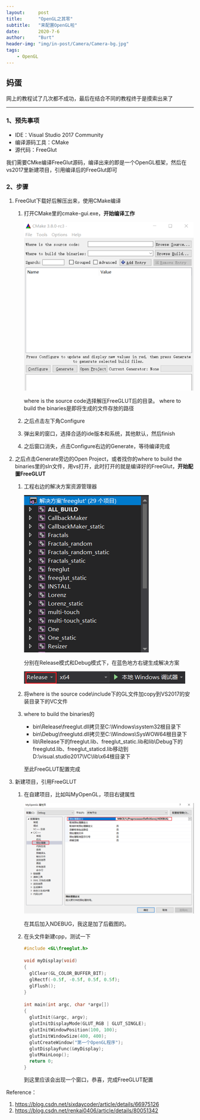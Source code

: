 ```yaml
---
layout:     post
title:      "OpenGL之其零"
subtitle:   "来配置OpenGL啦"
date:       2020-7-6
author:     "Burt"
header-img: "img/in-post/Camera/Camera-bg.jpg"
tags:
    - OpenGL
---
```



## 妈蛋

网上的教程试了几次都不成功，最后在结合不同的教程终于是摸索出来了

---



### 1、预先事项

- IDE：Visual Studio 2017 Community
- 编译源码工具：CMake
- 源代码：FreeGlut

我们需要CMke编译FreeGlut源码，编译出来的即是一个OpenGL框架，然后在vs2017里新建项目，引用编译后的FreeGlut即可



### 2、步骤

1. FreeGlut下载好后解压出来，使用CMake编译

   1. 打开CMake里的cmake-gui.exe，**开始编译工作**

      ![CMake Gui](/img/in-post/OpenGL/OpenGLSpec1.png)

      where is the source code选择解压FreeGLUT后的目录。
   where to build the binaries是即将生成的文件存放的路径

   2. 之后点击左下角Configure

   3. 弹出来的窗口，选择合适的ide版本和系统，其他默认，然后finish

   4. 之后窗口消失，点击Configure右边的Generate，等待编译完成

2. 之后点击Generate旁边的Open Project，或者找你的where to build the binaries里的sln文件，用vs打开，此时打开的就是编译好的FreeGlut，**开始配置FreeGLUT**

   1. 工程右边的解决方案资源管理器

      ![解决方案](/img/in-post/OpenGL/OpenGLSpec2.png)

      分别在Release模式和Debug模式下，在蓝色地方右键生成解决方案

      ![生成](/img/in-post/OpenGL/OpenGLSpec3.png)
      
   2. 将where is the source code\include下的GL文件加copy到VS2017的安装目录下的VC文件
   
   3. where to build the binaries的
   
      - bin\Release\freeglut.dll拷贝至C:\Windows\system32根目录下
      - bin\Debug\freeglutd.dll拷贝至‪C:\Windows\SysWOW64根目录下
      - lib\Release下的freeglut.lib、freeglut_static.lib和lib\Debug下的freeglutd.lib、freeglut_staticd.lib移动到D:\visual.studio2017\VC\lib\x64根目录下
   
      至此FreeGLUT配置完成
   
3. 新建项目，引用FreeGLUT

   1. 在自建项目，比如叫MyOpenGL，项目右键属性

      ![预处理器定义](/img/in-post/OpenGL/OpenGLSpec4.png)

      在其后加入NDEBUG，我这是加了后截图的。

   2. 在头文件新建cpp，测试一下

      ~~~c
      #include <GL\freeglut.h>
      
      void myDisplay(void)
      {
      	glClear(GL_COLOR_BUFFER_BIT);
      	glRectf(-0.5f, -0.5f, 0.5f, 0.5f);
      	glFlush();
      }
      
      int main(int argc, char *argv[])
      {
      	glutInit(&argc, argv);
      	glutInitDisplayMode(GLUT_RGB | GLUT_SINGLE);
      	glutInitWindowPosition(100, 100);
      	glutInitWindowSize(400, 400);
      	glutCreateWindow("第一个OpenGL程序");
      	glutDisplayFunc(&myDisplay);
      	glutMainLoop();
      	return 0;
      }
      ~~~

      到这里应该会出现一个窗口，恭喜，完成FreeGLUT配置



Reference：

1. https://blog.csdn.net/sixdaycoder/article/details/66975126
2. https://blog.csdn.net/renkai0406/article/details/80051342



​      

